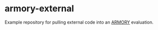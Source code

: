 # armory-external
Example repository for pulling external code into an [ARMORY](https://github.com/twosixlabs/armory) evaluation.
